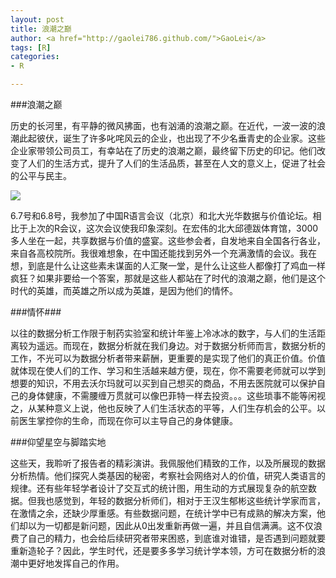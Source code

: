 ```yaml
---
layout: post
title: 浪潮之巅
author: <a href="http://gaolei786.github.com/">GaoLei</a>
tags: [R]
categories:
- R

---
```


###浪潮之巅

历史的长河里，有平静的微风拂面，也有汹涌的浪潮之巅。在近代，一波一波的浪潮此起彼伏，诞生了许多叱咤风云的企业，也出现了不少名垂青史的企业家。这些企业家带领公司员工，有幸站在了历史的浪潮之巅，最终留下历史的印记。他们改变了人们的生活方式，提升了人们的生活品质，甚至在人文的意义上，促进了社会的公平与民主。

![](http://gaolei786.github.com/images/rhuiyi.jpg)

6.7号和6.8号，我参加了中国R语言会议（北京）和北大光华数据与价值论坛。相比于上次的R会议，这次会议使我印象深刻。在宏伟的北大邱德跋体育馆，3000多人坐在一起，共享数据与价值的盛宴。这些参会者，自发地来自全国各行各业，来自各高校院所。我很难想象，在中国还能找到另外一个充满激情的会议。我在想，到底是什么让这些素未谋面的人汇聚一堂，是什么让这些人都像打了鸡血一样疯狂？如果非要给一个答案，那就是这些人都站在了时代的浪潮之巅，他们是这个时代的英雄，而英雄之所以成为英雄，是因为他们的情怀。

###情怀###

以往的数据分析工作限于制药实验室和统计年鉴上冷冰冰的数字，与人们的生活距离较为遥远。而现在，数据分析就在我们身边。对于数据分析师而言，数据分析的工作，不光可以为数据分析者带来薪酬，更重要的是实现了他们的真正价值。价值就体现在使人们的工作、学习和生活越来越方便，现在，你不需要老师就可以学到想要的知识，不用去沃尔玛就可以买到自己想买的商品，不用去医院就可以保护自己的身体健康，不需腰缠万贯就可以像巴菲特一样去投资。。。这些琐事不能等闲视之，从某种意义上说，他也反映了人们生活状态的平等，人们生存机会的公平。以前医生掌控你的生命，而现在你可以主导自己的身体健康。


###仰望星空与脚踏实地

这些天，我聆听了报告者的精彩演讲。我佩服他们精致的工作，以及所展现的数据分析热情。他们探究人类基因的秘密，考察社会网络对人的价值，研究人类语言的规律。还有些年轻学者设计了交互式的统计图，用生动的方式展现复杂的航空数据。但我也感觉到，年轻的数据分析师们，相对于王汉生郁彬这些统计学家而言，在激情之余，还缺少厚重感。有些数据问题，在统计学中已有成熟的解决方案，他们却以为一切都是新问题，因此从0出发重新再做一遍，并且自信满满。这不仅浪费了自己的精力，也会给后续研究者带来困惑，到底谁对谁错，是否遇到问题就要重新造轮子？因此，学生时代，还是要多多学习统计学本领，方可在数据分析的浪潮中更好地发挥自己的作用。



